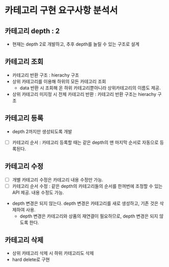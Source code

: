 # 카테고리 구현 요구사항 분석서

## 카테고리 depth : 2 
  - 현재는 depth 2로 개발하고, 추후 depth를 늘릴 수 있는 구조로 설계

## 카테고리 조회
  - 카테고리 반환 구조 : hierachy 구조
  - 상위 카테고리를 이용해 하위의 모든 카테고리 조회
    - data 반환 시 조회해 온 하위 카테고리뿐아니라 상위카테고리의 이름도 제공.
  - 상위 카테고리 미지정 시 전체 카테고리 반환 : 카테고리 반환 구조는 hierachy 구조

## 카테고리 등록
  - depth 2까지만 생성되도록 개발
  - [ ] 카테고리 순서 : 카테고리 등록할 때는 같은 depth의 맨 마지막 순서로 자동으로 등록된다. 

## 카테고리 수정
  - [ ] 개별 카테고리 수정은 카테고리 내용 수정만 가능.
  - [ ] 카테고리 순서 수정 : 같은 depth의 카테고리들의 순서를 한꺼번에 조정할 수 있는 API 제공. 내용 수정도 가능. 
  - depth 변경은 되지 않는다. depth 변경은 카테고리를 새로 생성하고, 기존 것은 삭제하여 사용.
    - depth 변경은 카테고리와 상품의 재연결이 필요하므로, depth 변경은 되지 않도록 한다. 

## 카테고리 삭제
  - 상위 카테고리 삭제 시 하위 카테고리도 삭제
  - hard delete로 구현
  
